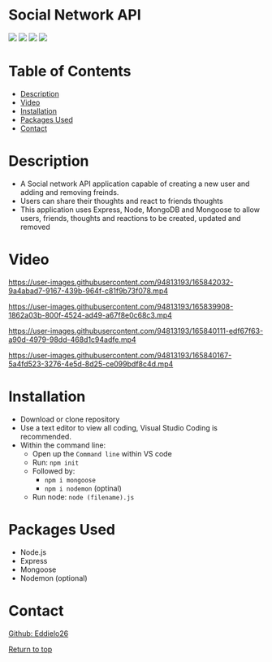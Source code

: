 # Social Network API

![](https://img.shields.io/badge/Javascript-yellow.svg)
![](https://img.shields.io/badge/Express-red.svg)
![](https://img.shields.io/badge/Node.js-green.svg)
![](https://img.shields.io/badge/Mongoose-blue.svg)

# Table of Contents
* [Description](#description)
* [Video](#video)
* [Installation](#installation)
* [Packages Used](#packages-used)
* [Contact](#contact)


# Description
* A Social network API application capable of creating a new user and adding and removing freinds. 
* Users can share their thoughts and react to friends thoughts 
* This application uses Express, Node, MongoDB and Mongoose to allow users, friends, thoughts and reactions to be created, updated and removed

# Video


https://user-images.githubusercontent.com/94813193/165842032-9a4abad7-9167-439b-964f-c81f9b73f078.mp4




https://user-images.githubusercontent.com/94813193/165839908-1862a03b-800f-4524-ad49-a67f8e0c68c3.mp4




https://user-images.githubusercontent.com/94813193/165840111-edf67f63-a90d-4979-98dd-468d1c94adfe.mp4





https://user-images.githubusercontent.com/94813193/165840167-5a4fd523-3276-4e5d-8d25-ce099bdf8c4d.mp4



# Installation

* Download or clone repository
* Use a text editor to view all coding, Visual Studio Coding is recommended.
* Within the command line:
   * Open up the <code>Command line</code> within VS code
   * Run: <code>npm init</code>
   * Followed by: 
        * <code>npm i mongoose</code>
        * <code>npm i nodemon</code> (optinal)
   * Run node: <code>node (filename).js</code>


# Packages Used
  * Node.js
  * Express
  * Mongoose
  * Nodemon (optional)
 
# Contact
<a href="https://github.com/Eddielo26">Github: Eddielo26</a>




[Return to top](#social-network-api)
